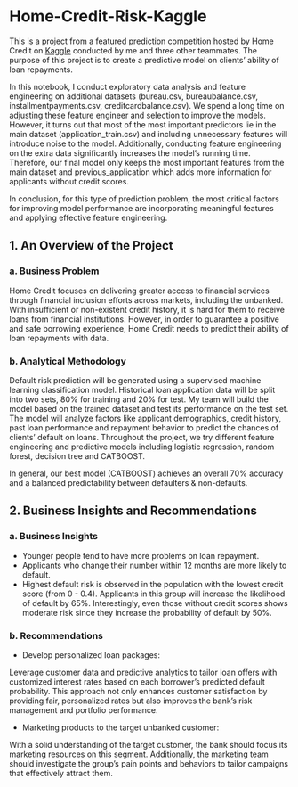 # Home-Credit-Risk-Kaggle

This is a project from a featured prediction competition hosted by Home Credit on [Kaggle](https://www.kaggle.com/competitions/home-credit-default-risk/overview) conducted by me and three other teammates. The purpose of this project is to create a predictive model on clients’ ability of loan repayments.

In this notebook, I conduct exploratory data analysis and feature engineering on additional datasets (bureau.csv, bureaubalance.csv, installmentpayments.csv, creditcardbalance.csv). We spend a long time on adjusting these feature engineer and selection to improve the models. However, it turns out that most of the most important predictors lie in the main dataset (application_train.csv) and including unnecessary features will introduce noise to the model. Additionally, conducting feature engineering on the extra data significantly increases the model’s running time. Therefore, our final model only keeps the most important features from the main dataset and previous_application which adds more information for applicants without credit scores. 

In conclusion, for this type of prediction problem, the most critical factors for improving model performance are incorporating meaningful features and applying effective feature engineering.

## 1. An Overview of the Project
### a. Business Problem

Home Credit focuses on delivering greater access to financial services through financial inclusion efforts across markets, including the unbanked. With insufficient or non-existent credit history, it is hard for them to receive loans from financial institutions. However, in order to guarantee a positive and safe borrowing experience, Home Credit needs to predict their ability of loan repayments with data.

### b. Analytical Methodology

Default risk prediction will be generated using a supervised machine learning classification model. Historical loan application data will be split into two sets, 80% for training and 20% for test. My team will build the model based on the trained dataset and test its performance on the test set. The model will analyze factors like applicant demographics, credit history, past loan performance and repayment behavior to predict the chances of clients’ default on loans. Throughout the project, we try different feature engineering and predictive models including logistic regression, random forest, decision tree and CATBOOST. 

In general, our best model (CATBOOST) achieves an overall 70% accuracy and a balanced predictability between defaulters & non-defaults.

## 2. Business Insights and Recommendations
### a. Business Insights
- Younger people tend to have more problems on loan repayment.
- Applicants who change their number within 12 months are more likely to default.
- Highest default risk is observed in the population with the lowest credit score (from 0 - 0.4). Applicants in this group will increase the likelihood of default by 65%. Interestingly, even those without credit scores shows moderate risk since they increase the probability of default by 50%.

### b. Recommendations
- Develop personalized loan packages:

Leverage customer data and predictive analytics to tailor loan offers with customized interest rates based on each borrower’s predicted default probability. This approach not only enhances customer satisfaction by providing fair, personalized rates but also improves the bank’s risk management and portfolio performance.

- Marketing products to the target unbanked customer:

With a solid understanding of the target customer, the bank should focus its marketing resources on this segment. Additionally, the marketing team should investigate the group’s pain points and behaviors to tailor campaigns that effectively attract them.
